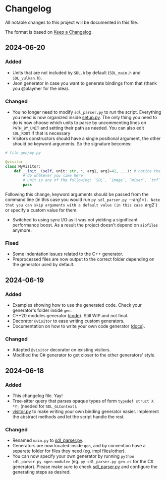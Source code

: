 
# Changelog

All notable changes to this project will be documented in this file.

The format is based on [Keep a Changelog](https://keepachangelog.com/en/1.1.0/).


## 2024-06-20

### Added

- Units that are not included by `SDL.h` by default (`SDL_main.h` and `SDL_vulkan.h`).
- Json generator in case you want to generate bindings from that (thank you @playmer for the idea).

### Changed

- You no longer need to modify `sdl_parser.py` to run the script. Everything you need is now organized inside [setup.py](./setup.py). The only thing you need to do is now choose which units to parse by uncommenting lines on `PATH_BY_UNIT` and setting their path as needed. You can also edit `SDL_ROOT` if that is necessary
- Visitors constructors should have a single positional argument, the other should be keyword arguments. So the signature becomes:
```py
# file gen/my.py

@visitor
class MyVisitor:
    def __init__(self, unit: str, *, arg1, arg2=42, ...): # notice the * that separates positional and keyword arguments
        # do whatever you like here
        # unit is any of the following: `SDL`, `image`, `mixer`, `ttf` 
        pass
```
Following this change, keyword arguments should be passed from the command line (in this case you would run `py sdl_parser.py `--arg1=<SomeValue>`). Note that you can skip arguments with a default value (in this case `arg2`) or specify a custom value for them.

- Switched to using sync I/O as it was not yielding a significant performance boost. As a result the project doesn't depend on `aiofiles` anymore.

### Fixed

- Some indentation issues related to the C++ generator.
- Preprocessed files are now output to the correct folder depending on the generator used by default.


## 2024-06-19

### Added

- Examples showing how to use the generated code. Check your generator's folder inside `gen`.
- C++20 modules generator ([code](./gen/cpp.py)). Still WIP and not final.
- Decorator `@visitor` to ease writing custom generators.
- Documentation on how to write your own code generator ([docs](./docs/bindings-my-way.md)).


### Changed

- Adapted `@visitor` decorator on existing visitors.
- Modified the C# generator to get closer to the other generators' style.


## 2024-06-18

### Added

- This changelog file. Yay!
- Tree-sitter query that parses opaque types of form `typedef struct X *Y;` (needed for `SDL_GLContext`).
- [visitor.py](./visitor.py) to make writing your own binding generator easier. Implement the abstract methods and let the script handle the rest.


### Changed

- Renamed `main.py` to [sdl_parser.py](./sdl_parser.py).
- Generators are now located inside `gen`, and by convention have a separate folder for files they need (eg. impl files/other).
- You can now specify your own generator by running `python sdl_parser.py <gen-module>` (eg. `py sdl_parser.py gen.cs` for the C# generator). Please make sure to check [sdl_parser.py](./sdl_parser.py) and configure the generating steps as desired.
